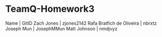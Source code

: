 # TeamQ-Homework3
Name | GitID
Zach Jones | zjones2142
Rafa Bratfich de Oliveira | nbrxtz
Joseph Mun | JosephMMun
Matt Johnson | nmdjvyz

